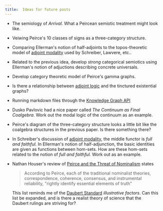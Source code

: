 ```yaml
---
title:  Ideas for future posts
---
```

+ The semiology of *Arrival*.  What a Peircean semiotic treatment might look like.

+ Veiwing Peirce's 10 classes of signs as a three-category structure.

+ Comparing Ellerman's notion of half-adjoints to the topos-theoretic model of [adjoint modality](https://ncatlab.org/nlab/show/adjoint+modality) used by Schreiber, Lawvere, etc..

+ Related to the previous idea, develop *strong* categorical semiotics using Ellerman's notion of adjuctions describing concrete universals.

+ Develop category theoretic model of Peirce's gamma graphs.  

+ Is there a relationship between [adjoint logic](https://ncatlab.org/nlab/show/adjoint+logic) and the tinctured existential graphs?

+ Running markdown files through the [Knowledge Graph API](https://developers.google.com/knowledge-graph)

+ Dusko Pavlovic had a nice paper called *The Continuum as Final Coalgebra*.  Work out the modal logic of the continuum as an example.

+ Peirce's diagram of the three-category structure looks a little bit like the coalgebra structures in the previous paper.  Is there something there?

+ In Schreiber's discussion of [adjoint modality](https://ncatlab.org/nlab/show/adjoint+modality), the middle functor is *full and faithful.*  In Ellerman's notion of half-adjunction, the basic identities are given as functions between hom-sets.  How are these hom-sets related to the notion of *full and faithful.*  Work out as an example.

+ Nathan Houser's review of [Peirce and the Threat of Nominalism](http://ndpr.nd.edu/news/peirce-and-the-threat-of-nominalism/) states 
  >According to Peirce, each of the traditional nominalist theories, correspondence, coherence, consensus, and instrumental reliability, "rightly identify essential elements of truth"
  
  This list reminds me of the [Daubert Standard](https://en.wikipedia.org/wiki/Daubert_standard) *illustrative factors*.  Can this list be expanded, and is there a realist theory of science that the Daubert rulings are striving for? 
